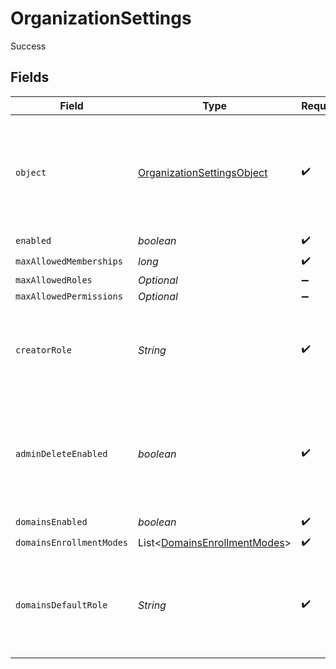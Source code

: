 # OrganizationSettings

Success


## Fields

| Field                                                                                          | Type                                                                                           | Required                                                                                       | Description                                                                                    |
| ---------------------------------------------------------------------------------------------- | ---------------------------------------------------------------------------------------------- | ---------------------------------------------------------------------------------------------- | ---------------------------------------------------------------------------------------------- |
| `object`                                                                                       | [OrganizationSettingsObject](../../models/components/OrganizationSettingsObject.md)            | :heavy_check_mark:                                                                             | String representing the object's type. Objects of the same type share the same value.          |
| `enabled`                                                                                      | *boolean*                                                                                      | :heavy_check_mark:                                                                             | N/A                                                                                            |
| `maxAllowedMemberships`                                                                        | *long*                                                                                         | :heavy_check_mark:                                                                             | N/A                                                                                            |
| `maxAllowedRoles`                                                                              | *Optional<Long>*                                                                               | :heavy_minus_sign:                                                                             | N/A                                                                                            |
| `maxAllowedPermissions`                                                                        | *Optional<Long>*                                                                               | :heavy_minus_sign:                                                                             | N/A                                                                                            |
| `creatorRole`                                                                                  | *String*                                                                                       | :heavy_check_mark:                                                                             | The role key that a user will be assigned after creating an organization.                      |
| `adminDeleteEnabled`                                                                           | *boolean*                                                                                      | :heavy_check_mark:                                                                             | The default for whether an admin can delete an organization with the Frontend API.             |
| `domainsEnabled`                                                                               | *boolean*                                                                                      | :heavy_check_mark:                                                                             | N/A                                                                                            |
| `domainsEnrollmentModes`                                                                       | List<[DomainsEnrollmentModes](../../models/components/DomainsEnrollmentModes.md)>              | :heavy_check_mark:                                                                             | N/A                                                                                            |
| `domainsDefaultRole`                                                                           | *String*                                                                                       | :heavy_check_mark:                                                                             | The role key that it will be used in order to create an organization invitation or suggestion. |